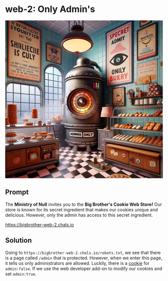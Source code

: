 # web-2: Only Admin's

<img src="images/web-2.jpg"></img>

## Prompt 

The **Ministry of Null** invites you to the **Big Brother's Cookie Web Store!** Our store is known for its secret ingredient that makes our cookies unique and delicious. However, only the admin has access to this secret ingredient.

https://bigbrother-web-2.chals.io

## Solution

Going to ``https://bigbrother-web-2.chals.io/robots.txt``, we see that there is a page called ``/admin`` that is protected. However, when we enter this page, it tells us only administrators are allowed. Luckily, there is a [cookie](https://en.wikipedia.org/wiki/HTTP_cookie) for ``admin:false``. If we use the web developer add-on to modify our cookies and set ``admin:true``. 
